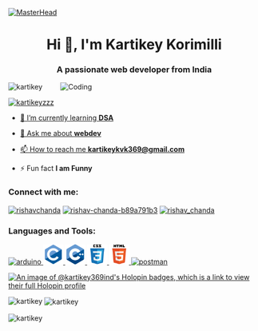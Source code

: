 [![MasterHead](https://firebasestorage.googleapis.com/v0/b/flexi-coding.appspot.com/o/dempgi7-520f8d5f-63d4-4453-8822-dbc149ae27f8.gif?alt=media&token=91c0c7b2-93c3-4029-b011-1a8703c5730d)](https://github.com/kartikey369-ind)
<h1 align="center">Hi 👋, I'm Kartikey Korimilli</h1>
<h3 align="center">A passionate web developer from India</h3>
<img align="right" alt="Coding" width="400" src="https://cdn.dribbble.com/users/1162077/screenshots/3848914/programmer.gif">


<p align="left"> <img src="https://komarev.com/ghpvc/?username=kartikey369-ind&label=Profile%20views&color=0e75b6&style=flat" alt="kartikey" /> </p>

<p align="left"> <a href="https://twitter.com/kartikeyzzz" target="blank"><img src="https://img.shields.io/twitter/follow/kartikeyzzz?logo=twitter&style=for-the-badge" alt="kartikeyzzz"  </p>

- 🌱 I’m currently learning **DSA**

- 💬 Ask me about **webdev**

- 📫 How to reach me **kartikeykvk369@gmail.com**

- ⚡ Fun fact **I am Funny**

<h3 align="left">Connect with me:</h3>
<p align="left">
<a href="https://twitter.com/kartikeyzzz" target="blank"><img align="center" src="https://raw.githubusercontent.com/rahuldkjain/github-profile-readme-generator/master/src/images/icons/Social/twitter.svg" alt="rishavchanda" height="30" width="40" /></a>
<a href="https://linkedin.com/in/kartikeykorimilli" target="blank"><img align="center" src="https://raw.githubusercontent.com/rahuldkjain/github-profile-readme-generator/master/src/images/icons/Social/linked-in-alt.svg" alt="rishav-chanda-b89a791b3" height="30" width="40" /></a>
<a href="https://instagram.com/kartikeyzzz_" target="blank"><img align="center" src="https://raw.githubusercontent.com/rahuldkjain/github-profile-readme-generator/master/src/images/icons/Social/instagram.svg" alt="rishav_chanda" height="30" width="40" /></a>

</p>

<h3 align="left">Languages and Tools:</h3>
<p align="left">    <a href="https://www.arduino.cc/" target="_blank" rel="noreferrer"> <img src="https://cdn.worldvectorlogo.com/logos/arduino-1.svg" alt="arduino" width="40" height="40"/> </a>  <a href="https://www.cprogramming.com/" target="_blank" rel="noreferrer"> <img src="https://raw.githubusercontent.com/devicons/devicon/master/icons/c/c-original.svg" alt="c" width="40" height="40"/> </a> <a href="https://www.w3schools.com/cpp/" target="_blank" rel="noreferrer"> <img src="https://raw.githubusercontent.com/devicons/devicon/master/icons/cplusplus/cplusplus-original.svg" alt="cplusplus" width="40" height="40"/> </a> <a href="https://www.w3schools.com/css/" target="_blank" rel="noreferrer"> <img src="https://raw.githubusercontent.com/devicons/devicon/master/icons/css3/css3-original-wordmark.svg" alt="css3" width="40" height="40"/> </a>  <a href="https://www.w3.org/html/" target="_blank" rel="noreferrer"> <img src="https://raw.githubusercontent.com/devicons/devicon/master/icons/html5/html5-original-wordmark.svg" alt="html5" width="40" height="40"/> <a href="https://postman.com" target="_blank" rel="noreferrer"> <img src="https://www.vectorlogo.zone/logos/getpostman/getpostman-icon.svg" alt="postman" width="40" height="40"/> </a></p>



[![An image of @kartikey369ind's Holopin badges, which is a link to view their full Holopin profile](https://holopin.me/kartikey369ind)](https://holopin.io/@kartikey369ind)





<p><img align="left" src="https://github-readme-stats.vercel.app/api/top-langs?username=kartikey369-ind&show_icons=true&locale=en&layout=compact&theme=tokyonight" alt="kartikey" /></p>

<p>&nbsp;<img align="center" src="https://github-readme-stats.vercel.app/api?username=kartikey369-ind&show_icons=true&locale=en&theme=tokyonight" alt="kartikey" /></p>

<p><img align="center" src="https://github-readme-streak-stats.herokuapp.com/?user=kartikey369-ind&&theme=tokyonight" alt="kartikey" /></p>
